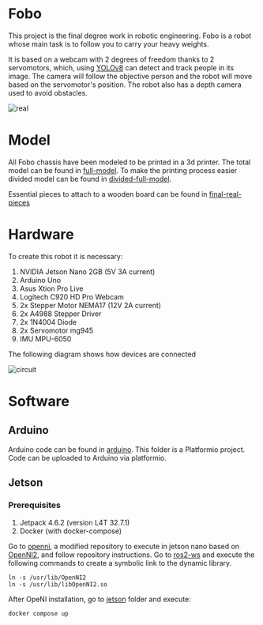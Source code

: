 # Fobo
This project is the final degree work in robotic engineering.
Fobo is a robot whose main task is to follow you to carry your heavy weights.

It is based on a webcam with 2 degrees of freedom thanks to 2 servomotors, which, using [YOLOv8] can detect and track people in its image. The camera will follow the objective person and the robot will move based on the servomotor's position. The robot also has a depth camera used to avoid obstacles.

![real]

# Model
All Fobo chassis have been modeled to be printed in a 3d printer. The total model can be found in [full-model]. To make the printing process easier divided model can be found in [divided-full-model].

Essential pieces to attach to a wooden board can be found in [final-real-pieces]

# Hardware
To create this robot it is necessary:
 1. NVIDIA Jetson Nano 2GB (5V 3A current)
 2. Arduino Uno
 3. Asus Xtion Pro Live
 4. Logitech C920 HD Pro Webcam
 5. 2x Stepper Motor NEMA17 (12V 2A current)
 6. 2x A4988 Stepper Driver
 7. 2x 1N4004 Diode
 8. 2x Servomotor mg945
 9. IMU MPU-6050

The following diagram shows how devices are connected

![circuit]

# Software
## Arduino

Arduino code can be found in [arduino]. This folder is a Platformio project. Code can be uploaded to Arduino via platformio.

## Jetson

### Prerequisites
1. Jetpack 4.6.2 (version L4T 32.7.1)
2. Docker (with docker-compose)

Go to [openni], a modified repository to execute in jetson nano based on [OpenNI2], and follow repository instructions.
Go to [ros2-ws] and execute the following commands to create a symbolic link to the dynamic library.
```
ln -s /usr/lib/OpenNI2
ln -s /usr/lib/libOpenNI2.so
```

After OpeNI installation, go to [jetson] folder and execute:
```
docker compose up
```

[YOLOv8]: https://github.com/ultralytics/ultralytics
[real]: https://github.com/izarte/FoBo/blob/main/gallery/images/real_robot.jpeg
[full-model]: https://github.com/izarte/FoBo/tree/main/model/full_model
[divided-full-model]: https://github.com/izarte/FoBo/tree/main/model/divided_full_model
[final-real-pieces]: https://github.com/izarte/FoBo/tree/main/model/final_real_pieces
[circuit]: https://github.com/izarte/FoBo/blob/main/gallery/connections/circuit.jpg
[arduino]: https://github.com/izarte/FoBo/tree/main/arduino
[openni]: https://github.com/izarte/FoBo/tree/main/jetson/openni/OpenNI2-TX1/OpenNI2
[OpenNI2]: https://github.com/mikeh9/OpenNI2-TX1/tree/master/OpenNI2
[ros2-ws]: https://github.com/izarte/FoBo/tree/main/jetson/ros2_ws
[jetson]: https://github.com/izarte/FoBo/tree/main/jetson
